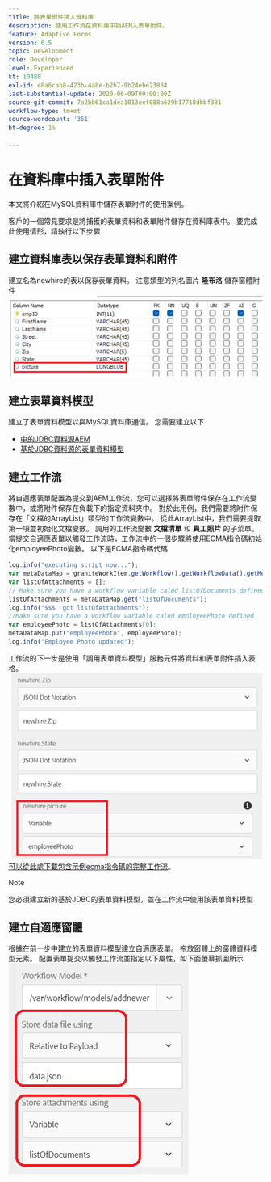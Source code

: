 ```yaml
---
title: 將表單附件插入資料庫
description: 使用工作流在資料庫中插AEM入表單附件。
feature: Adaptive Forms
version: 6.5
topic: Development
role: Developer
level: Experienced
kt: 10488
exl-id: e8a6cab8-423b-4a8e-b2b7-9b24ebe23834
last-substantial-update: 2020-06-09T00:00:00Z
source-git-commit: 7a2bb61ca1dea1013eef088a629b17718dbbf381
workflow-type: tm+mt
source-wordcount: '351'
ht-degree: 1%

---
```


# 在資料庫中插入表單附件

本文將介紹在MySQL資料庫中儲存表單附件的使用案例。

客戶的一個常見要求是將捕獲的表單資料和表單附件儲存在資料庫表中。
要完成此使用情形，請執行以下步驟

## 建立資料庫表以保存表單資料和附件

建立名為newhire的表以保存表單資料。 注意類型的列名圖片 **隆布洛** 儲存窗體附件
![表模式](assets/insert-picture-table.png)

## 建立表單資料模型

建立了表單資料模型以與MySQL資料庫通信。 您需要建立以下

* [中的JDBC資料源AEM](./data-integration-technical-video-setup.md)
* [基於JDBC資料源的表單資料模型](./jdbc-data-model-technical-video-use.md)

## 建立工作流

將自適應表單配置為提交到AEM工作流，您可以選擇將表單附件保存在工作流變數中，或將附件保存在負載下的指定資料夾中。 對於此用例，我們需要將附件保存在「文檔的ArrayList」類型的工作流變數中。 從此ArrayList中，我們需要提取第一項並初始化文檔變數。 調用的工作流變數 **文檔清單** 和 **員工照片** 的子菜單。
當提交自適應表單以觸發工作流時，工作流中的一個步驟將使用ECMA指令碼初始化employeePhoto變數。 以下是ECMA指令碼代碼

```javascript
log.info("executing script now...");
var metaDataMap = graniteWorkItem.getWorkflow().getWorkflowData().getMetaDataMap();
var listOfAttachments = [];
// Make sure you have a workflow variable caled listOfDocuments defined
listOfAttachments = metaDataMap.get("listOfDocuments");
log.info("$$$  got listOfAttachments");
//Make sure you have a workflow variable caled employeePhoto defined
var employeePhoto = listOfAttachments[0];
metaDataMap.put("employeePhoto", employeePhoto);
log.info("Employee Photo updated");
```

工作流的下一步是使用「調用表單資料模型」服務元件將資料和表單附件插入表格。
![插入 — pic](assets/fdm-insert-pic.png)
[可以從此處下載包含示例ecma指令碼的完整工作流](assets/add-new-employee.zip)。

>[!NOTE]
> 您必須建立新的基於JDBC的表單資料模型，並在工作流中使用該表單資料模型

## 建立自適應窗體

根據在前一步中建立的表單資料模型建立自適應表單。 拖放窗體上的窗體資料模型元素。 配置表單提交以觸發工作流並指定以下屬性，如下面螢幕抓圖所示
![表單附件](assets/form-attachments.png)
